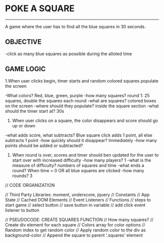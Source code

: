 # POKE A SQUARE
__________________
A game where the user has to find all the blue squares in 30 seconds.

## OBJECTIVE

-click as many blue squares as possible during the alloted time

## GAME LOGIC

1.When user clicks begin, timer starts and random colored squares populate the screen

-What colors? Red, blue, green, purple
-how many squares? round 1: 25 squares, double the squares each round
-what are squares? colored boxes on the screen
-where should they populate? inside the square section
-what should the timer start at? 30s

1. When user clicks on a square, the color disappears and score should go up or down

-what adds score, what subtracts? Blue square click adds 1 point, all else subtracts 1 point
-how quickly should it disappear? Immediately
-how many points should be added or subtracted?

1. When round is over, scores and timer should ben updated for the user to start over with increased difficulty
-how many players? 1
-what is the measure of difficulty? numbers of squares and time
-what ends a round? When time = 0 OR all blue squares are clicked
-how many rounds? 3

// CODE ORGANIZATION

// Third Party Libraries: moment, underscore, jquery
// Constants
// App State
// Cached DOM Elements
// Event Listeners
// Functions
// steps to start game
    // select button
    // save button in variable
    // add click event listener to button

// PSEUDOCODE: CREATE SQUARES FUNCTION
// How many squares?
// Create div element for each square
// Colors array for color options
// Random index to get random color
// Apply random color to the div as background-color
// Append the square to parent '.squares' element
